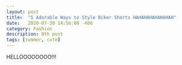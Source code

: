 ```yaml
---
layout: post
title:  "5 Adorable Ways to Style Biker Shorts HAHAHAHAHAHAHAH"
date:   2020-07-30 14:56:00 -400
category: Fashion
description: 0th post
tags: [summer, cute]
---
```


HELLOOOOOOOO!!!